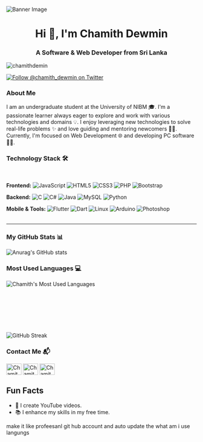 
![Banner Image](https://i0.wp.com/boingboing.net/wp-content/uploads/2023/03/Python.jpeg?fit=1200%2C800&ssl=1)

<h1 align="center" class="heading-element" dir="auto">Hi 👋, I'm Chamith Dewmin</h1>
<h3 align="center" class="heading-element" dir="auto">A Software & Web Developer from Sri Lanka</h3>

<p align="left"> <img src="https://komarev.com/ghpvc/?username=chamithdemin&label=Profile%20views&color=0e75b6&style=flat" alt="chamithdemin" /> </p>

<a href="https://twitter.com/chamith_dewmin" target="_blank">
  <img src="https://img.shields.io/twitter/follow/chamith_dewmin?logo=twitter&style=for-the-badge" alt="Follow @chamith_dewmin on Twitter" style="max-width: 100%;">
</a>

<h3>About Me</h3>
<p> I am an undergraduate student at the University of NIBM 🎓. I'm a passionate learner always eager to explore and work with various technologies and domains 💡. I enjoy leveraging new technologies to solve real-life problems ✨ and love guiding and mentoring newcomers 👨‍💻. Currently, I'm focused on Web Development 🌐 and developing PC software 👨‍💻.</p>

### Technology Stack 🛠️
<br>

**Frontend:**
![JavaScript](https://img.shields.io/badge/-JavaScript-F7DF1E?&logo=javascript&logoColor=black)
![HTML5](https://img.shields.io/badge/-HTML5-E34F26?&logo=html5&logoColor=white)
![CSS3](https://img.shields.io/badge/-CSS3-1572B6?&logo=css3)
![PHP](https://img.shields.io/badge/-PHP-787CB5?&logo=php)
![Bootstrap](https://img.shields.io/badge/-Bootstrap-563D7C?&logo=bootstrap)

**Backend:**
![C](https://img.shields.io/badge/-C-000?&logo=C)
![C#](https://img.shields.io/badge/-C%23-239120?&logo=csharp&logoColor=white)
![Java](https://img.shields.io/badge/-Java-007396?&logo=java)
![MySQL](https://img.shields.io/badge/-MySQL-4479A1?&logo=mysql&logoColor=white)
![Python](https://img.shields.io/badge/-Python-3776AB?&logo=python&logoColor=white)

**Mobile & Tools:**
![Flutter](https://img.shields.io/badge/-Flutter-02569B?&logo=flutter&logoColor=white)
![Dart](https://img.shields.io/badge/-Dart-0175C2?&logo=dart&logoColor=white)
![Linux](https://img.shields.io/badge/-Linux-FCC624?&logo=linux&logoColor=black)
![Arduino](https://img.shields.io/badge/-Arduino-00979D?&logo=arduino&logoColor=white)
![Photoshop](https://img.shields.io/badge/-Photoshop-31A8FF?&logo=adobe-photoshop&logoColor=white)
<br><br>
<hr>

### My GitHub Stats 📊

![Anurag's GitHub stats](https://github-readme-stats.vercel.app/api?username=chamithdewmin&show_icons=true&theme=transparent)

### Most Used Languages 💻

<p><img align="left" src="https://github-readme-stats.vercel.app/api/top-langs/?username=chamithdewmin&layout=compact&theme=dark" alt="Chamith's Most Used Languages" /></p><br><br><br><br><br><br>
<br><br>
<img src="https://github-readme-streak-stats.herokuapp.com/?user=chamithdewmin&theme=dark" alt="GitHub Streak" />


### Contact Me 📬

<a href="https://twitter.com/chamith_dewmin" target="_blank">
  <img align="center" src="https://raw.githubusercontent.com/rahuldkjain/github-profile-readme-generator/master/src/images/icons/Social/twitter.svg" alt="Chamith Dewmin" height="30" width="40" style="max-width: 100%;"></a>
<a href="https://linkedin.com/in/chamith-dewmin-623b52301" rel="nofollow"><img align="center" src="https://raw.githubusercontent.com/rahuldkjain/github-profile-readme-generator/master/src/images/icons/Social/linked-in-alt.svg" alt="Chamith Dewmin" height="30" width="40" style="max-width: 100%;"></a>
<a href="https://instagram.com/chamith_samarakon" rel="nofollow"><img align="center" src="https://raw.githubusercontent.com/rahuldkjain/github-profile-readme-generator/master/src/images/icons/Social/instagram.svg" alt="Chamith_Samarakon" height="30" width="40" style="max-width: 100%;"></a>

<h2>Fun Facts</h2>
<ul>
  <li>🎥 I create YouTube videos.</li>
  <li>📚 I enhance my skills in my free time.</li>
</ul> make it like profeesanl git hub account and auto update the what am i use langungs
